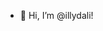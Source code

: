 - 👋 Hi, I’m @illydali! 
<!---
illydali/illydali is a ✨ special ✨ repository because its `README.md` (this file) appears on your GitHub profile.
You can click the Preview link to take a look at your changes.
--->

